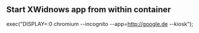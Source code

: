 ## Start XWidnows app from within container

exec("DISPLAY=:0 chromium --incognito --app=http://google.de --kiosk");
